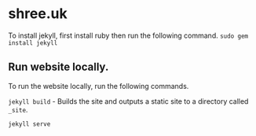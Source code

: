 # shree.uk 

To install jekyll, first install ruby then run the following command.
`sudo gem install jekyll`

## Run website locally.

To run the website locally, run the following commands. 

`jekyll build` - Builds the site and outputs a static site to a directory called `_site`.

`jekyll serve`